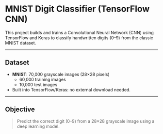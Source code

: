 # MNIST Digit Classifier (TensorFlow CNN)

This project builds and trains a Convolutional Neural Network (CNN) using TensorFlow and Keras to classify handwritten digits (0–9) from the classic MNIST dataset.

---

## Dataset

- **MNIST**: 70,000 grayscale images (28×28 pixels)
  - 60,000 training images
  - 10,000 test images
- Built into TensorFlow/Keras: no external download needed.

---

## Objective

> Predict the correct digit (0–9) from a 28×28 grayscale image using a deep learning model.
